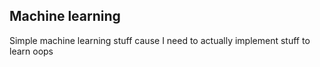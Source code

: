 ## Machine learning

Simple machine learning stuff cause I need to actually implement stuff to learn oops